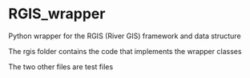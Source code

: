 # RGIS_wrapper
Python wrapper for the RGIS (River GIS) framework and data structure

The rgis folder contains the code that implements the wrapper classes

The two other files are test files

